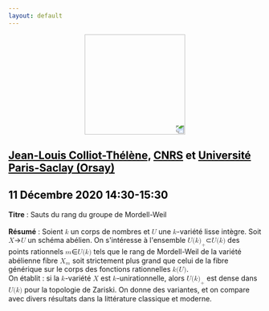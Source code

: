 ```yaml
---
layout: default
---
```


<p align="center">
  <img width="200" height="200" style="transform: rotate(0.5turn);" src="https://upload.wikimedia.org/wikipedia/commons/1/18/Rational_points_of_bounded_height_outside_the_27_lines_on_Clebsch%27s_diagonal_cubic_surface.png">
</p>

## <a href="https://www.imo.universite-paris-saclay.fr/~colliot/" style="color:black">Jean-Louis Colliot-Thélène,</a> <a href="https://www.cnrs.fr/fr/page-daccueil" style="color:black">CNRS</a> <c style="color:black">et</c> <a href="https://www.imo.universite-paris-saclay.fr/" style="color:black">Université Paris-Saclay (Orsay) </a>
## <c style="color:black">11 Décembre 2020  14:30-15:30</c>

<b>Titre</b> : Sauts du rang du groupe de Mordell-Weil
<br>
<br>
<b>Résumé</b> : Soient <math><mi>k</mi></math> un corps de nombres et <math><mi>U</mi></math> une <math><mi>k</mi></math>-variété lisse intègre. Soit <math><mi>X</mi></math>&rarr;<math><mi>U</mi></math> un schéma abélien. On s'intéresse à l'ensemble <math><mi>U</mi><mi>(</mi><mi>k</mi><msub><mi>)</mi><mi>+</mi></msub></math>&sub;<math><mi>U</mi><mi>(</mi><mi>k</mi><mi>)</mi></math> des points rationnels  <math><mi>m</mi></math>&isin;<math><mi>U</mi><mi>(</mi><mi>k</mi><mi>)</mi></math> tels que le rang de Mordell-Weil de la variété abélienne fibre <math><msub><mi>X</mi><mi>m</mi></msub></math> soit strictement plus grand que celui de la fibre générique sur le corps des fonctions rationnelles <math><mi>k</mi><mi>(</mi><mi>U</mi><mi>)</mi></math>.<br>
On établit :  si la <math><mi>k</mi></math>-variété <math><mi>X</mi></math> est <math><mi>k</mi></math>-unirationnelle, alors <math><mi>U</mi><mi>(</mi><mi>k</mi><msub><mi>)</mi><mi>+</mi></msub></math> est dense dans <math><mi>U</mi><mi>(</mi><mi>k</mi><mi>)</mi></math> pour la topologie de Zariski. On donne des variantes, et on compare avec divers résultats dans la littérature classique et moderne.
